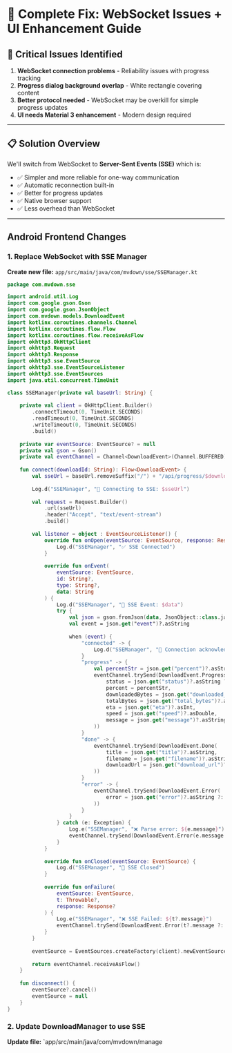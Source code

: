 # 🔧 Complete Fix: WebSocket Issues + UI Enhancement Guide

## 🚨 Critical Issues Identified

1. **WebSocket connection problems** - Reliability issues with progress tracking
2. **Progress dialog background overlap** - White rectangle covering content
3. **Better protocol needed** - WebSocket may be overkill for simple progress updates
4. **UI needs Material 3 enhancement** - Modern design required

---

## 📋 Solution Overview

We'll switch from WebSocket to **Server-Sent Events (SSE)** which is:
- ✅ Simpler and more reliable for one-way communication
- ✅ Automatic reconnection built-in
- ✅ Better for progress updates
- ✅ Native browser support
- ✅ Less overhead than WebSocket

---

## Android Frontend Changes

### 1. Replace WebSocket with SSE Manager

**Create new file:** `app/src/main/java/com/mvdown/sse/SSEManager.kt`

```kotlin
package com.mvdown.sse

import android.util.Log
import com.google.gson.Gson
import com.google.gson.JsonObject
import com.mvdown.models.DownloadEvent
import kotlinx.coroutines.channels.Channel
import kotlinx.coroutines.flow.Flow
import kotlinx.coroutines.flow.receiveAsFlow
import okhttp3.OkHttpClient
import okhttp3.Request
import okhttp3.Response
import okhttp3.sse.EventSource
import okhttp3.sse.EventSourceListener
import okhttp3.sse.EventSources
import java.util.concurrent.TimeUnit

class SSEManager(private val baseUrl: String) {
    
    private val client = OkHttpClient.Builder()
        .connectTimeout(0, TimeUnit.SECONDS)
        .readTimeout(0, TimeUnit.SECONDS)
        .writeTimeout(0, TimeUnit.SECONDS)
        .build()
    
    private var eventSource: EventSource? = null
    private val gson = Gson()
    private val eventChannel = Channel<DownloadEvent>(Channel.BUFFERED)
    
    fun connect(downloadId: String): Flow<DownloadEvent> {
        val sseUrl = baseUrl.removeSuffix("/") + "/api/progress/$downloadId"
        
        Log.d("SSEManager", "🔌 Connecting to SSE: $sseUrl")
        
        val request = Request.Builder()
            .url(sseUrl)
            .header("Accept", "text/event-stream")
            .build()
        
        val listener = object : EventSourceListener() {
            override fun onOpen(eventSource: EventSource, response: Response) {
                Log.d("SSEManager", "✅ SSE Connected")
            }
            
            override fun onEvent(
                eventSource: EventSource,
                id: String?,
                type: String?,
                data: String
            ) {
                Log.d("SSEManager", "📩 SSE Event: $data")
                try {
                    val json = gson.fromJson(data, JsonObject::class.java)
                    val event = json.get("event")?.asString
                    
                    when (event) {
                        "connected" -> {
                            Log.d("SSEManager", "🤝 Connection acknowledged")
                        }
                        "progress" -> {
                            val percentStr = json.get("percent")?.asString ?: "0%"
                            eventChannel.trySend(DownloadEvent.Progress(
                                status = json.get("status")?.asString ?: "downloading",
                                percent = percentStr,
                                downloadedBytes = json.get("downloaded_bytes")?.asLong,
                                totalBytes = json.get("total_bytes")?.asLong,
                                eta = json.get("eta")?.asInt,
                                speed = json.get("speed")?.asDouble,
                                message = json.get("message")?.asString
                            ))
                        }
                        "done" -> {
                            eventChannel.trySend(DownloadEvent.Done(
                                title = json.get("title")?.asString,
                                filename = json.get("filename")?.asString ?: "",
                                downloadUrl = json.get("download_url")?.asString ?: ""
                            ))
                        }
                        "error" -> {
                            eventChannel.trySend(DownloadEvent.Error(
                                error = json.get("error")?.asString ?: "Unknown error"
                            ))
                        }
                    }
                } catch (e: Exception) {
                    Log.e("SSEManager", "❌ Parse error: ${e.message}")
                    eventChannel.trySend(DownloadEvent.Error(e.message ?: "Parse error"))
                }
            }
            
            override fun onClosed(eventSource: EventSource) {
                Log.d("SSEManager", "🔌 SSE Closed")
            }
            
            override fun onFailure(
                eventSource: EventSource,
                t: Throwable?,
                response: Response?
            ) {
                Log.e("SSEManager", "❌ SSE Failed: ${t?.message}")
                eventChannel.trySend(DownloadEvent.Error(t?.message ?: "Connection failed"))
            }
        }
        
        eventSource = EventSources.createFactory(client).newEventSource(request, listener)
        
        return eventChannel.receiveAsFlow()
    }
    
    fun disconnect() {
        eventSource?.cancel()
        eventSource = null
    }
}
```

### 2. Update DownloadManager to use SSE

**Update file:** `app/src/main/java/com/mvdown/manage
